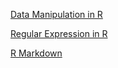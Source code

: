 ---
---

[Data Manipulation in R](Data%20Manipulation%20in%20R.md)

[Regular Expression in R](Regular%20Expression%20in%20R.md)

[R Markdown](R%20Markdown.md)
